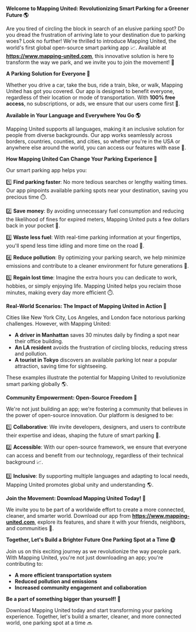 **Welcome to Mapping United: Revolutionizing Smart Parking for a Greener Future 🌎**

Are you tired of circling the block in search of an elusive parking spot? Do you dread the frustration of arriving late to your destination due to parking woes? Look no further! We're thrilled to introduce Mapping United, the world's first global open-source smart parking app 📈. Available at **https://www.mapping-united.com**, this innovative solution is here to transform the way we park, and we invite you to join the movement! 💚

**A Parking Solution for Everyone 🌟**

Whether you drive a car, take the bus, ride a train, bike, or walk, Mapping United has got you covered. Our app is designed to benefit everyone, regardless of their location or mode of transportation. With **100% free access**, no subscriptions, or ads, we ensure that our users come first 🙌.

**Available in Your Language and Everywhere You Go 🌎**

Mapping United supports all languages, making it an inclusive solution for people from diverse backgrounds. Our app works seamlessly across borders, countries, counties, and cities, so whether you're in the USA or anywhere else around the world, you can access our features with ease 📍.

**How Mapping United Can Change Your Parking Experience 🚗**

Our smart parking app helps you:

1️⃣ **Find parking faster**: No more tedious searches or lengthy waiting times. Our app pinpoints available parking spots near your destination, saving you precious time ⏱️.

2️⃣ **Save money**: By avoiding unnecessary fuel consumption and reducing the likelihood of fines for expired meters, Mapping United puts a few dollars back in your pocket 💸.

3️⃣ **Waste less fuel**: With real-time parking information at your fingertips, you'll spend less time idling and more time on the road 🚗.

4️⃣ **Reduce pollution**: By optimizing your parking search, we help minimize emissions and contribute to a cleaner environment for future generations 🌿.

5️⃣ **Regain lost time**: Imagine the extra hours you can dedicate to work, hobbies, or simply enjoying life. Mapping United helps you reclaim those minutes, making every day more efficient ⏱️.

**Real-World Scenarios: The Impact of Mapping United in Action 🌆**

Cities like New York City, Los Angeles, and London face notorious parking challenges. However, with Mapping United:

*   **A driver in Manhattan** saves 30 minutes daily by finding a spot near their office building.
*   **An LA resident** avoids the frustration of circling blocks, reducing stress and pollution.
*   **A tourist in Tokyo** discovers an available parking lot near a popular attraction, saving time for sightseeing.

These examples illustrate the potential for Mapping United to revolutionize smart parking globally 🌎.

**Community Empowerment: Open-Source Freedom 🤝**

We're not just building an app; we're fostering a community that believes in the power of open-source innovation. Our platform is designed to be:

1️⃣ **Collaborative**: We invite developers, designers, and users to contribute their expertise and ideas, shaping the future of smart parking 🤝.

2️⃣ **Accessible**: With our open-source framework, we ensure that everyone can access and benefit from our technology, regardless of their technical background 📈.

3️⃣ **Inclusive**: By supporting multiple languages and adapting to local needs, Mapping United promotes global unity and understanding 🌎.

**Join the Movement: Download Mapping United Today! 🚀**

We invite you to be part of a worldwide effort to create a more connected, cleaner, and smarter world. Download our app from **https://www.mapping-united.com**, explore its features, and share it with your friends, neighbors, and communities 🌟.

**Together, Let's Build a Brighter Future One Parking Spot at a Time 🌞**

Join us on this exciting journey as we revolutionize the way people park. With Mapping United, you're not just downloading an app; you're contributing to:

*   **A more efficient transportation system**
*   **Reduced pollution and emissions**
*   **Increased community engagement and collaboration**

**Be a part of something bigger than yourself! 🌟**

 Download Mapping United today and start transforming your parking experience. Together, let's build a smarter, cleaner, and more connected world, one parking spot at a time 🔜